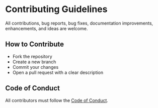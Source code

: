 # Contributing Guidelines

All contributions, bug reports, bug fixes, documentation improvements, enhancements, and ideas are welcome.

## How to Contribute

- Fork the repository
- Create a new branch
- Commit your changes
- Open a pull request with a clear description

## Code of Conduct

All contributors must follow the [Code of Conduct](CODE_OF_CONDUCT.md).
